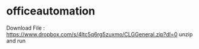 # officeautomation
Download File : https://www.dropbox.com/s/4ltc5q6rg5zuxmo/CLGGeneral.zip?dl=0
unzip and run
